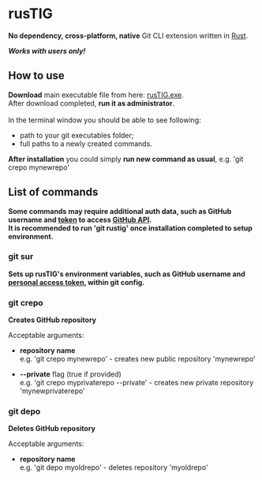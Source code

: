 # rusTIG
**No dependency, cross-platform, native** Git CLI extension written in [Rust](https://www.rust-lang.org/).<br/>

***Works with users only!***
## How to use
**Download** main executable file from here: [rusTIG.exe](https://github.com/FireWall-e/rusTIG/raw/master/target/release/rusTIG.exe).<br/>
After download completed, **run it as administrator**.<br/>
<br/>In the terminal window you should be able to see following:
* path to your git executables folder;
* full paths to a newly created commands.

**After installation** you could simply **run new command as usual**, e.g. 'git crepo mynewrepo'
## List of commands
**Some commands may require additional auth data, such as GitHub username and [token](https://help.github.com/en/github/authenticating-to-github/creating-a-personal-access-token-for-the-command-line#creating-a-token) to access [GitHub API](https://developer.github.com/v3/).<br/>
It is recommended to run 'git rustig' once installation completed to setup environment.**
### git sur
**Sets up rusTIG's environment variables, such as GitHub username and [personal access token](https://help.github.com/en/github/authenticating-to-github/creating-a-personal-access-token-for-the-command-line#creating-a-token), within git config.**
### git crepo<br/>
**Creates GitHub repository**<br/>

Acceptable arguments:
- **repository name**<br/>
  e.g. 'git crepo mynewrepo' - creates new public repository 'mynewrepo'
  
- **--private** flag (true if provided)<br/>
  e.g. 'git crepo myprivaterepo --private' - creates new private repository 'mynewprivaterepo'
### git depo
**Deletes GitHub repository**<br/>

Acceptable arguments:
- **repository name**<br/>
  e.g. 'git depo myoldrepo' - deletes repository 'myoldrepo'
